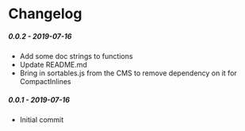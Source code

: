 # Changelog

##### 0.0.2 - 2019-07-16
* Add some doc strings to functions
* Update README.md
* Bring in sortables.js from the CMS to remove dependency on it for CompactInlines

##### 0.0.1 - 2019-07-16
* Initial commit
